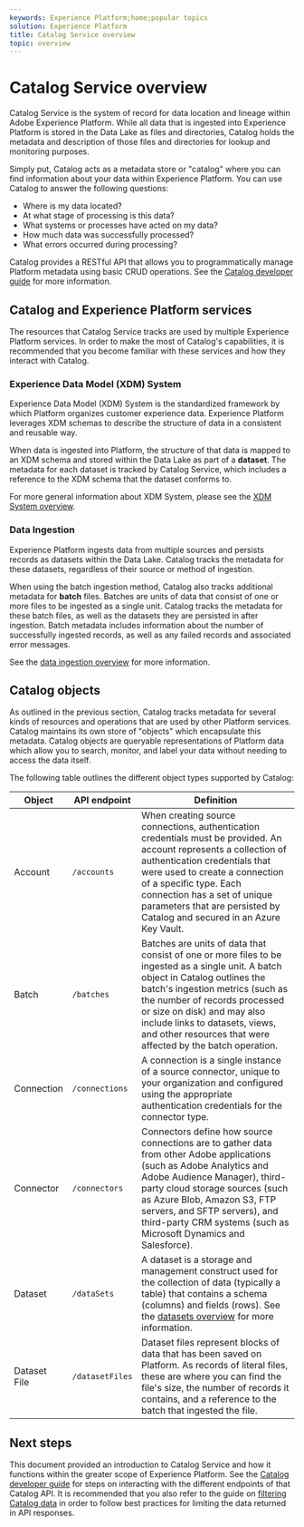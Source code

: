 ```yaml
---
keywords: Experience Platform;home;popular topics
solution: Experience Platform
title: Catalog Service overview
topic: overview
---
```


# Catalog Service overview

Catalog Service is the system of record for data location and lineage within Adobe Experience Platform. While all data that is ingested into Experience Platform is stored in the Data Lake as files and directories, Catalog holds the metadata and description of those files and directories for lookup and monitoring purposes. 

Simply put, Catalog acts as a metadata store or "catalog" where you can find information about your data within Experience Platform. You can use Catalog to answer the following questions:

* Where is my data located?
* At what stage of processing is this data?
* What systems or processes have acted on my data?
* How much data was successfully processed?
* What errors occurred during processing?

Catalog provides a RESTful API that allows you to programmatically manage Platform metadata using basic CRUD operations. See the [Catalog developer guide](api/getting-started.md) for more information.

## Catalog and Experience Platform services

The resources that Catalog Service tracks are used by multiple Experience Platform services. In order to make the most of Catalog's capabilities, it is recommended that you become familiar with these services and how they interact with Catalog.

### Experience Data Model (XDM) System

Experience Data Model (XDM) System is the standardized framework by which Platform organizes customer experience data. Experience Platform leverages XDM schemas to describe the structure of data in a consistent and reusable way.

When data is ingested into Platform, the structure of that data is mapped to an XDM schema and stored within the Data Lake as part of a **dataset**. The metadata for each dataset is tracked by Catalog Service, which includes a reference to the XDM schema that the dataset conforms to. 

For more general information about XDM System, please see the [XDM System overview](../xdm/home.md).

### Data Ingestion

Experience Platform ingests data from multiple sources and persists records as datasets within the Data Lake. Catalog tracks the metadata for these datasets, regardless of their source or method of ingestion.

When using the batch ingestion method, Catalog also tracks additional metadata for **batch** files. Batches are units of data that consist of one or more files to be ingested as a single unit. Catalog tracks the metadata for these batch files, as well as the datasets they are persisted in after ingestion. Batch metadata includes information about the number of successfully ingested records, as well as any failed records and associated error messages.

See the [data ingestion overview](../ingestion/home.md) for more information.

## Catalog objects

As outlined in the previous section, Catalog tracks metadata for several kinds of resources and operations that are used by other Platform services. Catalog maintains its own store of "objects" which encapsulate this metadata. Catalog objects are queryable representations of Platform data which allow you to search, monitor, and label your data without needing to access the data itself.

The following table outlines the different object types supported by Catalog:

|Object|API endpoint|Definition|
|---|---|---|
|Account|`/accounts`|When creating source connections, authentication credentials must be provided. An account represents a collection of authentication credentials that were used to create a connection of a specific type. Each connection has a set of unique parameters that are persisted by Catalog and secured in an Azure Key Vault.|
|Batch|`/batches`|Batches are units of data that consist of one or more files to be ingested as a single unit. A batch object in Catalog outlines the batch's ingestion metrics (such as the number of records processed or size on disk) and may also include links to datasets, views, and other resources that were affected by the batch operation.|
|Connection|`/connections`|A connection is a single instance of a source connector, unique to your organization and configured using the appropriate authentication credentials for the connector type.|
|Connector|`/connectors`|Connectors define how source connections are to gather data from other Adobe applications (such as Adobe Analytics and Adobe Audience Manager), third-party cloud storage sources (such as Azure Blob, Amazon S3, FTP servers, and SFTP servers), and third-party CRM systems (such as Microsoft Dynamics and Salesforce).|
|Dataset|`/dataSets`|A dataset is a storage and management construct used for the collection of data (typically a table) that contains a schema (columns) and fields (rows). See the [datasets overview](./datasets/overview.md) for more information.|
|Dataset File|`/datasetFiles`|Dataset files represent blocks of data that has been saved on Platform. As records of literal files, these are where you can find the file's size, the number of records it contains, and a reference to the batch that ingested the file.|

## Next steps

This document provided an introduction to Catalog Service and how it functions within the greater scope of Experience Platform. See the [Catalog developer guide](api/getting-started.md) for steps on interacting with the different endpoints of that Catalog API. It is recommended that you also refer to the guide on [filtering Catalog data](api/filter-data.md) in order to follow best practices for limiting the data returned in API responses.
